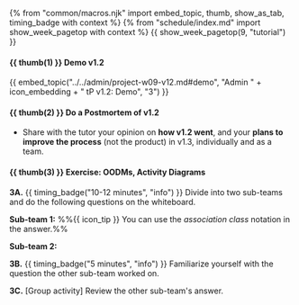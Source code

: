 {% from "common/macros.njk" import embed_topic, thumb, show_as_tab, timing_badge with context %}
{% from "schedule/index.md" import show_week_pagetop with context %}
{{ show_week_pagetop(9, "tutorial") }}

#### {{ thumb(1) }} Demo v1.2

<div class="indented-level2">

{{ embed_topic("../../admin/project-w09-v12.md#demo", "Admin " + icon_embedding + " tP v1.2: Demo", "3") }}
</div>

#### {{ thumb(2) }} Do a Postmortem of v1.2

* Share with the tutor your opinion on **how v1.2 went**, and your **plans to improve the process** (not the product) in v1.3, individually and as a team.

#### {{ thumb(3) }} Exercise: OODMs, Activity Diagrams

<div class="indented">

**3A.** {{ timing_badge("10-12 minutes", "info") }} Divide into two sub-teams and do the following questions on the whiteboard.<br>

<div class="indented">

**Sub-team 1:** %%{{ icon_tip }} You can use the _association class_ notation in the answer.%%
<include src="../../book/modeling/modelingStructures/objectOrientedDomainModels/q-courseDomainModel.md" />
<p/>

**Sub-team 2:**
<include src="../../book/modeling/modelingBehaviors/activityDiagrams/q-modelWorkflowOfBurgerShop.md" />
<p/>
</div>

**3B.** {{ timing_badge("5 minutes", "info") }} Familiarize yourself with the question the other sub-team worked on.

**3C.** [Group activity] Review the other sub-team's answer.
</div>

